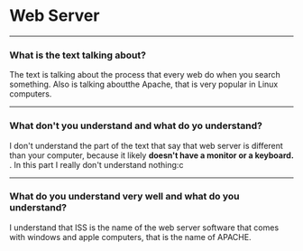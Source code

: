 # Web Server

---

### What is the text talking about?

<p> The text is talking about the process that every web do when you search something. Also is talking aboutthe Apache, that is very popular in Linux computers. </p>

---

### What don't you understand and what do yo understand?

<p> I don't understand the part of the text that say that web server is different than your computer, because it likely <STRONG> doesn't have a monitor or a keyboard. </STRONG>.
In this part I really don't understand nothing:c
</p>

---

### What do you understand very well and what do you understand?

<p>
	I understand that ISS is the name of the web server software that comes with windows and apple computers, that is the name of APACHE.

</p>